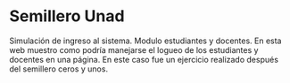 # Semillero Unad
Simulación de ingreso al sistema. Modulo estudiantes y docentes. 
En esta web muestro como podría manejarse el logueo de los estudiantes y docentes en una página. 
En este caso fue un ejercicio realizado después del semillero ceros y unos.
